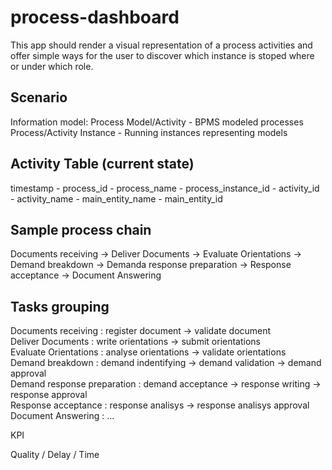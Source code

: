 process-dashboard
=================

This app should render a visual representation of a process activities and offer simple ways for the user to discover which instance is stoped where or under which role.

Scenario
--------

Information model:
Process Model/Activity - BPMS modeled processes
Process/Activity Instance - Running instances representing models


Activity Table (current state)
--------------
timestamp - process_id - process_name - process_instance_id - activity_id - activity_name - main_entity_name - main_entity_id


Sample process chain
--------------
Documents receiving -> Deliver Documents -> Evaluate Orientations -> Demand breakdown -> Demanda response preparation -> Response acceptance -> Document Answering

Tasks grouping
--------------

Documents receiving : register document -> validate document  
Deliver Documents : write orientations -> submit orientations  
Evaluate Orientations : analyse orientations -> validate orientations  
Demand breakdown : demand indentifying -> demand validation -> demand approval  
Demand response preparation : demand acceptance -> response writing -> response approval  
Response acceptance : response analisys -> response analisys approval  
Document Answering : ...  

KPI

Quality / Delay / Time


